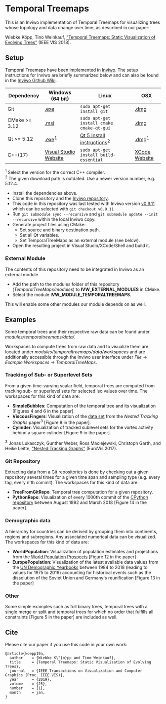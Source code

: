 # Temporal Treemaps

This is an Inviwo implementation of Temporal Treemaps for visualizing trees whose topology and data change over time, as described in our paper:

Wiebke Köpp, Tino Weinkauf, ["Temporal Treemaps: Static Visualization of Evolving Trees"](https://www.csc.kth.se/~weinkauf/publications/abskoepp19a.html) (IEEE VIS 2018).

## Setup

Temporal Treemaps have been implemented in [Inviwo](https://inviwo.org/). The setup instructions for Inviwo are briefly summarized below and can also be found in the [Inviwo Github Wiki](https://github.com/inviwo/inviwo/wiki).

| Dependency | Windows (64 bit) | Linux | OSX|
| --- | --- | --- | --- |
| Git | [.exe](https://github.com/git-for-windows/git/releases/download/v2.23.0.windows.1/Git-2.23.0-64-bit.exe)  |  `sudo apt-get install git ` | [.dmg](https://sourceforge.net/projects/git-osx-installer/files/git-2.22.0-intel-universal-mavericks.dmg/download?use_mirror=autoselect)
| CMake >= 3.12  | [.msi](https://github.com/Kitware/CMake/releases/download/v3.15.2/cmake-3.15.2-win64-x64.msi)  |  `sudo apt-get install cmake cmake-qt-gui ` | [.dmg](https://github.com/Kitware/CMake/releases/download/v3.15.2/cmake-3.15.2-Darwin-x86_64.dmg)
| Qt >= 5.12   | [.exe](http://download.qt.io/official_releases/qt/5.12/5.12.4/qt-opensource-windows-x86-5.12.4.exe)<sup>1</sup> | [Qt 5 Install instructions](https://wiki.qt.io/Install_Qt_5_on_Ubuntu)<sup>2</sup> | [.dmg](http://download.qt.io/official_releases/qt/5.12/5.12.4/qt-opensource-mac-x64-5.12.4.dmg)<sup>1</sup>
| C++(17) | [Visual Studio Website](https://visualstudio.microsoft.com/) | `sudo apt-get install build-essential` | [XCode Website](https://developer.apple.com/xcode/)

<sup>1</sup> Select the version for the correct C++ compiler.  
<sup>2</sup> The given download path is outdated. Use a newer version number, e.g. 5.12.4.

* Install the dependencies above.
* Clone this repository and the [Inviwo repository](https://github.com/inviwo/inviwo). 
* This code in this repository was last tested with Inviwo version [v0.9.11](https://github.com/inviwo/inviwo/releases/tag/v0.9.11) which can be selected with `git checkout v0.9.11`
* Run `git submodule sync --recursive` and `git submodule update --init --recursive` within the local Inviwo copy.
* Generate project files using CMake:
  * Set source and binary destination path.
  * Set all Qt variables.
  * Set TemporalTreeMaps as an external module (see below).
* Open the resulting project in Visual Studio/XCode/Shell and build it.

### External Module

The contents of this repository need to be integrated in Inviwo as an external module.
* Add the path to the modules folder of this repository (*TemporalTreeMaps/modules*) to **IVW_EXTERNAL_MODULES** in CMake.
* Select the module **IVW_MODULE_TEMPORALTREEMAPS**.

This will enable some other modules our module depends on as well.

## Examples

Some temporal trees and their respective raw data can be found under *modules/temporaltreemaps/data/*.

Workspaces to compute trees from raw data and to visualize them are located under *modules/temporaltreemaps/data/workspaces* and are additionally accessible through the Inviwo user interface under *File → Example Workspaces → TemporalTreeMaps*.

### Tracking of Sub- or Superlevel Sets

From a given time-varying scalar field, temporal trees are computed from tracking sub- or superlevel sets for selected iso values over time. The workspaces for this kind of data are:

* **SimpleBubbles**: Computation of the temporal tree and its visualization [Figures 4 and 6 in the paper].
* **ViscousFingers**: Visualization of the [data set](https://www.jluk.de/blog/NestedTrackingGraphs/) from the *Nested Tracking Graphs* paper<sup>3</sup> [Figure 8 in the paper].
* **Cylinder**: Visualization of tracked sublevel sets for the vortex activity behind a square cylinder [Figure 9 in the paper].

<sup>3</sup> Jonas Lukasczyk, Gunther Weber, Ross Maciejewski, Christoph Garth, and Heike Leitte, ["Nested Tracking Graphs"](https://www.jluk.de/resources/papers/NestedTrackingGraphs2017.pdf) (EuroVis 2017).

### Git Repository

Extracting data from a Git repositories is done by checking out a given repository several times for a given time span and sampling type (e.g. every tag, every n'th commit). The workspaces for this kind of data are:

* **TreeFromGitRepo**: Temporal tree computation for a given repository.
* **PythonRepo**: Visualization of every 1000th commit of the [CPython repository](https://github.com/python/cpython) between August 1992 and March 2018 [Figure 14 in the paper].

### Demographic data

A hierarchy for countries can be derived by grouping them into continents, regions and subregions. Any associated numerical data can be visualized. The workspaces for this kind of data are:

* **WorldPopulation**: Visualization of population estimates and projections from the [World Population Prospects](https://population.un.org/wpp/) [Figure 12 in the paper]
* **EuropePopulation**: Visualization of the latest available data values from the [UN Demographic Yearbooks](https://unstats.un.org/unsd/demographic-social/products/dyb/) between 1984 to 2018 (leading to values for 1975 to 2016) accounting for historical events such as the dissolution of the Soviet Union and Germany's reunification [Figure 13 in the paper]

### Other

Some simple examples such as full binary trees, temporal trees with a single merge or split and temporal trees for which no order that fulfills all constraints [Figure 5 in the paper] are included as well.

## Cite

Please cite our paper if you use this code in your own work:

```
@article{koepp19a,
  author    = {Wiebke K\"{o}pp and Tino Weinkauf},
  title     = {Temporal Treemaps: Static Visualization of Evolving Trees},
  journal   = {IEEE Transactions on Visualization and Computer Graphics (Proc. IEEE VIS)},
  year      = {2019},
  volume    = {25},
  number    = {1},
  month     = jan,
}
```
